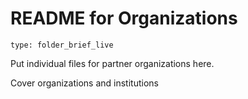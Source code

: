 # README for Organizations 

```ccard
type: folder_brief_live
```

Put individual files for partner organizations here. 

Cover organizations and institutions 